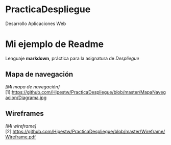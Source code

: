 # PracticaDespliegue
Desarrollo Aplicaciones Web

# Mi ejemplo de Readme

Lenguaje **markdown**, práctica para la asignatura de _Despliegue_

## Mapa de navegación

*[Mi mapa de navegación]*
[1]:https://github.com/Hipestw/PracticaDespliegue/blob/master/MapaNavegacion/Diagrama.jpg


## Wireframes

*[Mi wireframe]*
[2]:https://github.com/Hipestw/PracticaDespliegue/blob/master/Wireframe/Wireframe.pdf

